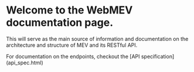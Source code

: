 # Welcome to the WebMEV documentation page.

This will serve as the main source of information and documentation on the architecture and structure of MEV and its RESTful API.

For documentation on the endpoints, checkout the [API specification] (api_spec.html)
